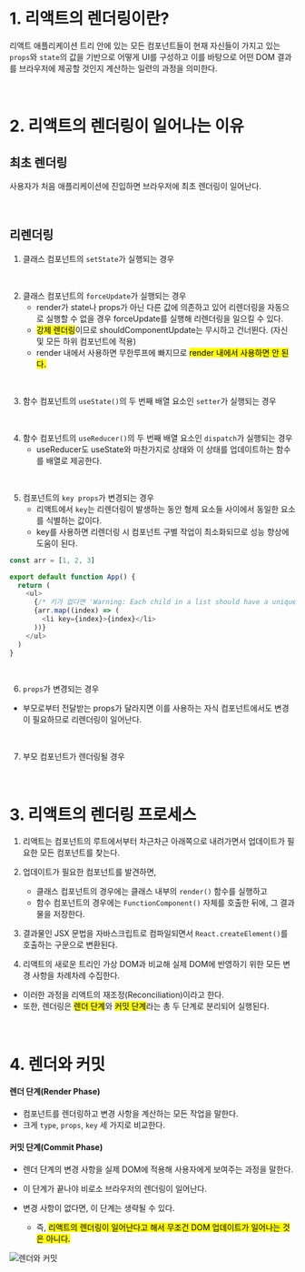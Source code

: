 # 1. 리액트의 렌더링이란?
리액트 애플리케이션 트리 안에 있는 모든 컴포넌트들이 현재 자신들이 가지고 있는 `props`와 `state`의 값을 기반으로 어떻게 UI를 구성하고 이를 바탕으로 어떤 DOM 결과를 브라우저에 제공할 것인지 계산하는 일련의 과정을 의미한다.

<br>

# 2. 리액트의 렌더링이 일어나는 이유
## 최초 렌더링
사용자가 처음 애플리케이션에 진입하면 브라우저에 최초 렌더링이 일어난다.

<br>

## 리렌더링
1. 클래스 컴포넌트의 `setState`가 실행되는 경우
<br>

2. 클래스 컴포넌트의 `forceUpdate`가 실행되는 경우
   - render가 state나 props가 아닌 다른 값에 의존하고 있어 리렌더링을 자동으로 실행할 수 없을 경우 forceUpdate를 실행해 리렌더링을 일으킬 수 있다.
   - <mark>강제 렌더링</mark>이므로 shouldComponentUpdate는 무시하고 건너뛴다. (자신 및 모든 하위 컴포넌트에 적용)
   - render 내에서 사용하면 무한루프에 빠지므로 <mark>render 내에서 사용하면 안 된다.</mark>
<br>

3. 함수 컴포넌트의 `useState()`의 두 번째 배열 요소인 `setter`가 실행되는 경우
<br>

4. 함수 컴포넌트의 `useReducer()`의 두 번째 배열 요소인 `dispatch`가 실행되는 경우
   - useReducer도 useState와 마찬가지로 상태와 이 상태를 업데이트하는 함수를 배열로 제공한다.
<br>

5. 컴포넌트의 `key props`가 변경되는 경우
    - 리액트에서 `key`는 리렌더링이 발생하는 동안 형제 요소들 사이에서 동일한 요소를 식별하는 값이다.
    - key를 사용하면 리렌더링 시 컴포넌트 구별 작업이 최소화되므로 성능 향상에 도움이 된다.
  ```typescript
  const arr = [1, 2, 3]

  export default function App() {
    return (
      <ul>
        {/* 키가 없다면 'Warning: Each child in a list should have a unique "key" props'가 출력된다. */}
        {arr.map((index) => (
          <li key={index}>{index}</li>
        ))}
      </ul>
    )
  }
  ```
<br>

6. `props`가 변경되는 경우
  - 부모로부터 전달받는 props가 달라지면 이를 사용하는 자식 컴포넌트에서도 변경이 필요하므로 리렌더링이 일어난다.
<br>

7. 부모 컴포넌트가 렌더링될 경우

<br>

# 3. 리액트의 렌더링 프로세스
1. 리액트는 컴포넌트의 루트에서부터 차근차근 아래쪽으로 내려가면서 업데이트가 필요한 모든 컴포넌트를 찾는다.


2. 업데이트가 필요한 컴포넌트를 발견하면,
   - 클래스 컴포넌트의 경우에는 클래스 내부의 `render()` 함수를 실행하고
   - 함수 컴포넌트의 경우에는 `FunctionComponent()` 자체를 호출한 뒤에, 그 결과물을 저장한다.


3. 결과물인 JSX 문법을 자바스크립트로 컴파일되면서 `React.createElement()`를 호출하는 구문으로 변환된다.


4. 리액트의 새로운 트리인 가상 DOM과 비교해 실제 DOM에 반영하기 위한 모든 변경 사항을 차례차례 수집한다.

- 이러한 과정을 리액트의 재조정(Reconciliation)이라고 한다.
- 또한, 렌더링은 <mark>렌더 단계</mark>와 <mark>커밋 단계</mark>라는 총 두 단계로 분리되어 실행된다.

<br>

# 4. 렌더와 커밋
#### 렌더 단계(Render Phase)
- 컴포넌트를 렌더링하고 변경 사항을 계산하는 모든 작업을 말한다.
- 크게 `type`, `props`, `key` 세 가지로 비교한다.

#### 커밋 단계(Commit Phase)
- 렌더 단계의 변경 사항을 실제 DOM에 적용해 사용자에게 보여주는 과정을 말한다.
- 이 단계가 끝나야 비로소 브라우저의 렌더링이 일어난다.
- 변경 사항이 없다면, 이 단계는 생략될 수 있다.

  - 즉, <mark>리액트의 렌더링이 일어난다고 해서 무조건 DOM 업데이트가 일어나는 것은 아니다.</mark>

![렌더와 커밋](https://projects.wojtekmaj.pl/react-lifecycle-methods-diagram/)
